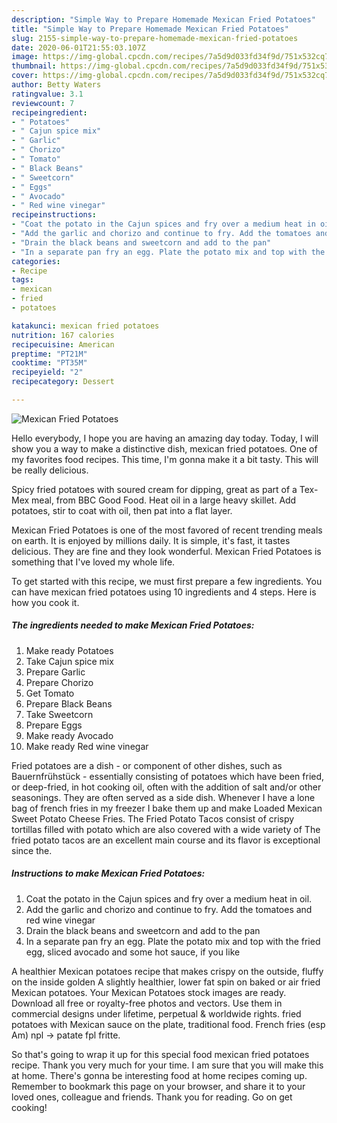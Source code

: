 ```yaml
---
description: "Simple Way to Prepare Homemade Mexican Fried Potatoes"
title: "Simple Way to Prepare Homemade Mexican Fried Potatoes"
slug: 2155-simple-way-to-prepare-homemade-mexican-fried-potatoes
date: 2020-06-01T21:55:03.107Z
image: https://img-global.cpcdn.com/recipes/7a5d9d033fd34f9d/751x532cq70/mexican-fried-potatoes-recipe-main-photo.jpg
thumbnail: https://img-global.cpcdn.com/recipes/7a5d9d033fd34f9d/751x532cq70/mexican-fried-potatoes-recipe-main-photo.jpg
cover: https://img-global.cpcdn.com/recipes/7a5d9d033fd34f9d/751x532cq70/mexican-fried-potatoes-recipe-main-photo.jpg
author: Betty Waters
ratingvalue: 3.1
reviewcount: 7
recipeingredient:
- " Potatoes"
- " Cajun spice mix"
- " Garlic"
- " Chorizo"
- " Tomato"
- " Black Beans"
- " Sweetcorn"
- " Eggs"
- " Avocado"
- " Red wine vinegar"
recipeinstructions:
- "Coat the potato in the Cajun spices and fry over a medium heat in oil."
- "Add the garlic and chorizo and continue to fry. Add the tomatoes and red wine vinegar"
- "Drain the black beans and sweetcorn and add to the pan"
- "In a separate pan fry an egg. Plate the potato mix and top with the fried egg, sliced avocado and some hot sauce, if you like"
categories:
- Recipe
tags:
- mexican
- fried
- potatoes

katakunci: mexican fried potatoes 
nutrition: 167 calories
recipecuisine: American
preptime: "PT21M"
cooktime: "PT35M"
recipeyield: "2"
recipecategory: Dessert

---
```



![Mexican Fried Potatoes](https://img-global.cpcdn.com/recipes/7a5d9d033fd34f9d/751x532cq70/mexican-fried-potatoes-recipe-main-photo.jpg)

Hello everybody, I hope you are having an amazing day today. Today, I will show you a way to make a distinctive dish, mexican fried potatoes. One of my favorites food recipes. This time, I'm gonna make it a bit tasty. This will be really delicious.

Spicy fried potatoes with soured cream for dipping, great as part of a Tex-Mex meal, from BBC Good Food. Heat oil in a large heavy skillet. Add potatoes, stir to coat with oil, then pat into a flat layer.

Mexican Fried Potatoes is one of the most favored of recent trending meals on earth. It is enjoyed by millions daily. It is simple, it's fast, it tastes delicious. They are fine and they look wonderful. Mexican Fried Potatoes is something that I've loved my whole life.


To get started with this recipe, we must first prepare a few ingredients. You can have mexican fried potatoes using 10 ingredients and 4 steps. Here is how you cook it.

<!--inarticleads1-->

##### The ingredients needed to make Mexican Fried Potatoes:

1. Make ready  Potatoes
1. Take  Cajun spice mix
1. Prepare  Garlic
1. Prepare  Chorizo
1. Get  Tomato
1. Prepare  Black Beans
1. Take  Sweetcorn
1. Prepare  Eggs
1. Make ready  Avocado
1. Make ready  Red wine vinegar


Fried potatoes are a dish - or component of other dishes, such as Bauernfrühstück - essentially consisting of potatoes which have been fried, or deep-fried, in hot cooking oil, often with the addition of salt and/or other seasonings. They are often served as a side dish. Whenever I have a lone bag of french fries in my freezer I bake them up and make Loaded Mexican Sweet Potato Cheese Fries. The Fried Potato Tacos consist of crispy tortillas filled with potato which are also covered with a wide variety of The fried potato tacos are an excellent main course and its flavor is exceptional since the. 

<!--inarticleads2-->

##### Instructions to make Mexican Fried Potatoes:

1. Coat the potato in the Cajun spices and fry over a medium heat in oil.
1. Add the garlic and chorizo and continue to fry. Add the tomatoes and red wine vinegar
1. Drain the black beans and sweetcorn and add to the pan
1. In a separate pan fry an egg. Plate the potato mix and top with the fried egg, sliced avocado and some hot sauce, if you like


A healthier Mexican potatoes recipe that makes crispy on the outside, fluffy on the inside golden A slightly healthier, lower fat spin on baked or air fried Mexican potatoes. Your Mexican Potatoes stock images are ready. Download all free or royalty-free photos and vectors. Use them in commercial designs under lifetime, perpetual &amp; worldwide rights. fried potatoes with Mexican sauce on the plate, traditional food. French fries (esp Am) npl → patate fpl fritte. 

So that's going to wrap it up for this special food mexican fried potatoes recipe. Thank you very much for your time. I am sure that you will make this at home. There's gonna be interesting food at home recipes coming up. Remember to bookmark this page on your browser, and share it to your loved ones, colleague and friends. Thank you for reading. Go on get cooking!
